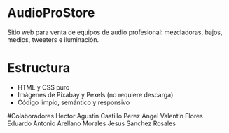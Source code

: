 # AudioProStore

Sitio web para venta de equipos de audio profesional: mezcladoras, bajos, medios, tweeters e iluminación.

# Estructura
- HTML y CSS puro
- Imágenes de Pixabay y Pexels (no requiere descarga)
- Código limpio, semántico y responsivo

  
#Colaboradores
Hector Agustin Castillo Perez
Angel Valentin Flores Eduardo
Antonio Arellano Morales
Jesus Sanchez Rosales

